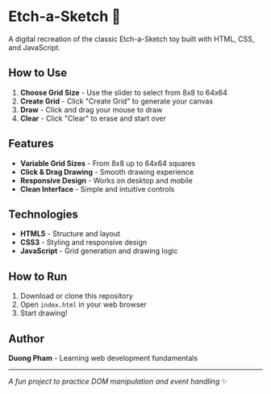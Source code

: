 # Etch-a-Sketch 🎨

A digital recreation of the classic Etch-a-Sketch toy built with HTML, CSS, and JavaScript.

## How to Use

1. **Choose Grid Size** - Use the slider to select from 8x8 to 64x64
2. **Create Grid** - Click "Create Grid" to generate your canvas
3. **Draw** - Click and drag your mouse to draw
4. **Clear** - Click "Clear" to erase and start over

## Features

- **Variable Grid Sizes** - From 8x8 up to 64x64 squares
- **Click & Drag Drawing** - Smooth drawing experience
- **Responsive Design** - Works on desktop and mobile
- **Clean Interface** - Simple and intuitive controls

## Technologies

- **HTML5** - Structure and layout
- **CSS3** - Styling and responsive design
- **JavaScript** - Grid generation and drawing logic

## How to Run

1. Download or clone this repository
2. Open `index.html` in your web browser
3. Start drawing!

## Author

**Duong Pham** - Learning web development fundamentals

---

*A fun project to practice DOM manipulation and event handling* ✨